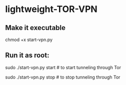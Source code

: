 # lightweight-TOR-VPN


## Make it executable

chmod +x start-vpn.py

## Run it as root:

sudo ./start-vpn.py start   # to start tunneling through Tor

sudo ./start-vpn.py stop    # to stop tunneling through Tor
